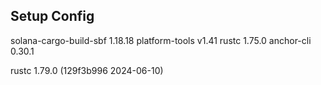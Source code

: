 ## Setup Config
solana-cargo-build-sbf 1.18.18
platform-tools v1.41
rustc 1.75.0
anchor-cli 0.30.1

rustc 1.79.0 (129f3b996 2024-06-10)